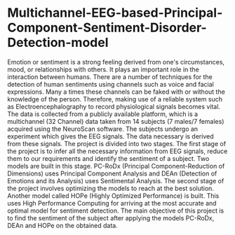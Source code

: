 # Multichannel-EEG-based-Principal-Component-Sentiment-Disorder-Detection-model
Emotion or sentiment is a strong feeling derived from one's circumstances, mood, or relationships with others. It plays an important role in the interaction between humans. There are a number of techniques for the detection of human sentiments using channels such as voice and facial expressions. Many a times these channels can be faked with or without the knowledge of the person. Therefore, making use of a reliable system such as Electroencephalography to record physiological signals becomes vital. The data is collected from a publicly available platform, which is a multichannel (32 Channel) data taken from 14 subjects (7 males/7 females) acquired using the NeuroScan software. The subjects undergo an experiment which gives the EEG signals. The data necessary is derived from these signals. The project is divided into two stages. The first stage of the project is to infer all the necessary information from EEG signals, reduce them to our requirements and identify the sentiment of a subject. Two models are built in this stage.  PC-RoDx (Principal Component-Reduction of Dimensions) uses Principal Component Analysis and DEAn (Detection of Emotions and its Analysis) uses Sentimental Analysis. The second stage of the project involves optimizing the models to reach at the best solution. Another model called HOPe (Highly Optimized Performance) is built. This uses High Performance Computing for arriving at the most accurate and optimal model for sentiment detection. The main objective of this project is to find the sentiment of the subject after applying the models PC-RoDx, DEAn and HOPe on the obtained data.
